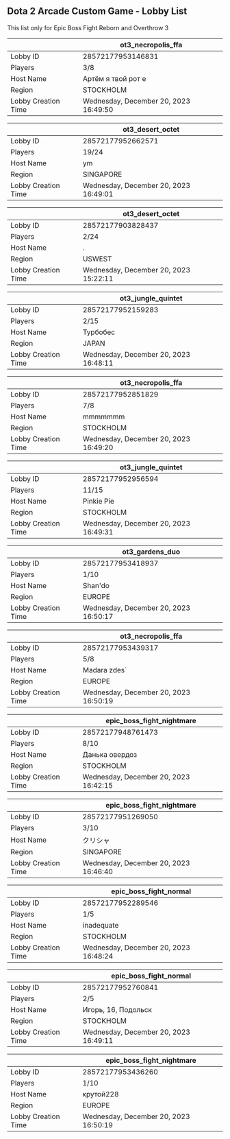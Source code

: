 ## Dota 2 Arcade Custom Game - Lobby List

This list only for Epic Boss Fight Reborn and Overthrow 3

|  | ot3_necropolis_ffa |
| ------ | ------ |
| Lobby ID | 28572177953146831 |
| Players | 3/8 |
| Host Name | Артём я твой рот е |
| Region | STOCKHOLM |
| Lobby Creation Time | Wednesday, December 20, 2023 16:49:50 |


|  | ot3_desert_octet |
| ------ | ------ |
| Lobby ID | 28572177952662571 |
| Players | 19/24 |
| Host Name | ym |
| Region | SINGAPORE |
| Lobby Creation Time | Wednesday, December 20, 2023 16:49:01 |


|  | ot3_desert_octet |
| ------ | ------ |
| Lobby ID | 28572177903828437 |
| Players | 2/24 |
| Host Name | . |
| Region | USWEST |
| Lobby Creation Time | Wednesday, December 20, 2023 15:22:11 |


|  | ot3_jungle_quintet |
| ------ | ------ |
| Lobby ID | 28572177952159283 |
| Players | 2/15 |
| Host Name | Турбобес |
| Region | JAPAN |
| Lobby Creation Time | Wednesday, December 20, 2023 16:48:11 |


|  | ot3_necropolis_ffa |
| ------ | ------ |
| Lobby ID | 28572177952851829 |
| Players | 7/8 |
| Host Name | mmmmmmm |
| Region | STOCKHOLM |
| Lobby Creation Time | Wednesday, December 20, 2023 16:49:20 |


|  | ot3_jungle_quintet |
| ------ | ------ |
| Lobby ID | 28572177952956594 |
| Players | 11/15 |
| Host Name | Pinkie Pie |
| Region | STOCKHOLM |
| Lobby Creation Time | Wednesday, December 20, 2023 16:49:31 |


|  | ot3_gardens_duo |
| ------ | ------ |
| Lobby ID | 28572177953418937 |
| Players | 1/10 |
| Host Name | Shan'do |
| Region | EUROPE |
| Lobby Creation Time | Wednesday, December 20, 2023 16:50:17 |


|  | ot3_necropolis_ffa |
| ------ | ------ |
| Lobby ID | 28572177953439317 |
| Players | 5/8 |
| Host Name | Madara zdes` |
| Region | EUROPE |
| Lobby Creation Time | Wednesday, December 20, 2023 16:50:19 |


|  | epic_boss_fight_nightmare |
| ------ | ------ |
| Lobby ID | 28572177948761473 |
| Players | 8/10 |
| Host Name | Данька овердоз |
| Region | STOCKHOLM |
| Lobby Creation Time | Wednesday, December 20, 2023 16:42:15 |


|  | epic_boss_fight_nightmare |
| ------ | ------ |
| Lobby ID | 28572177951269050 |
| Players | 3/10 |
| Host Name | クリシャ |
| Region | SINGAPORE |
| Lobby Creation Time | Wednesday, December 20, 2023 16:46:40 |


|  | epic_boss_fight_normal |
| ------ | ------ |
| Lobby ID | 28572177952289546 |
| Players | 1/5 |
| Host Name | inadequate |
| Region | STOCKHOLM |
| Lobby Creation Time | Wednesday, December 20, 2023 16:48:24 |


|  | epic_boss_fight_normal |
| ------ | ------ |
| Lobby ID | 28572177952760841 |
| Players | 2/5 |
| Host Name | Игорь, 16, Подольск |
| Region | STOCKHOLM |
| Lobby Creation Time | Wednesday, December 20, 2023 16:49:11 |


|  | epic_boss_fight_nightmare |
| ------ | ------ |
| Lobby ID | 28572177953436260 |
| Players | 1/10 |
| Host Name | крутой228 |
| Region | EUROPE |
| Lobby Creation Time | Wednesday, December 20, 2023 16:50:19 |


